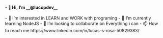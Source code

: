 <h4>- 👋 Hi, I’m __@lucopdev__</h4>
- 👀 I’m interested in LEARN and WORK with programing
- 🌱 I’m currently learning NodeJS
- 💞️ I’m looking to collaborate on Everything i can
- 📫 How to reach me https://www.linkedin.com/in/lucas-s-rosa-50829383/

<!---
lucopdev/lucopdev is a ✨ special ✨ repository because its `README.md` (this file) appears on your GitHub profile.
You can click the Preview link to take a look at your changes.
--->

